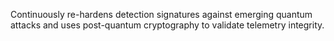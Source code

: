 Continuously re-hardens detection signatures against emerging quantum attacks and uses post-quantum cryptography to validate telemetry integrity.

